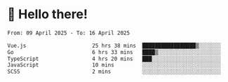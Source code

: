 # 👋 Hello there!

<!--START_SECTION:waka-->

```txt
From: 09 April 2025 - To: 16 April 2025

Vue.js                     25 hrs 38 mins  █████████████████▒░░░░░░░   69.34 %
Go                         6 hrs 33 mins   ████▒░░░░░░░░░░░░░░░░░░░░   17.76 %
TypeScript                 4 hrs 20 mins   ███░░░░░░░░░░░░░░░░░░░░░░   11.73 %
JavaScript                 10 mins         ░░░░░░░░░░░░░░░░░░░░░░░░░   00.46 %
SCSS                       2 mins          ░░░░░░░░░░░░░░░░░░░░░░░░░   00.10 %
```

<!--END_SECTION:waka-->
